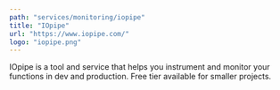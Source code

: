 ```yaml
---
path: "services/monitoring/iopipe"
title: "IOpipe"
url: "https://www.iopipe.com/"
logo: "iopipe.png"
---
```


IOpipe is a tool and service that helps you instrument and monitor your functions in dev and production. Free tier available for smaller projects.
